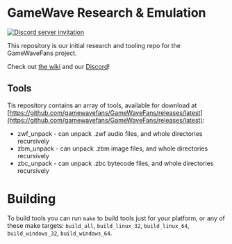 # GameWave Research & Emulation

[![Discord server invitation](https://discord.com/api/guilds/1149362963812188350/widget.png?style=shield)](https://discord.gg/Qrz8FM6CXQ)

This repository is our initial research and tooling repo for the GameWaveFans project.

Check out [the wiki](https://github.com/namgo/GameWaveFans/wiki) and our [Discord](https://discord.gg/Qrz8FM6CXQ)!

## Tools

Tis repository contains an array of tools, available for download at [https://github.com/gamewavefans/GameWaveFans/releases/latest](https://github.com/gamewavefans/GameWaveFans/releases/latest):

- zwf_unpack - can unpack .zwf audio files, and whole directories recursively
- zbm_unpack - can unpack .zbm image files, and whole directories recursively
- zbc_unpack - can unpack .zbc bytecode files, and whole directories recursively

# Building

To build tools you can run `make` to build tools just for your platform, or any of these make targets: `build_all`, `build_linux_32`, `build_linux_64`, `build_windows_32`, `build_windows_64`.
